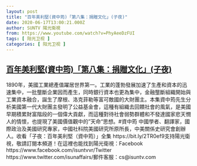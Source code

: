 ```yaml
---
layout: post
title: "百年美利堅(資中筠)「第八集：捐贈文化」(子夜)"
date: 2020-06-17T13:00:21.000Z
author: SUNTV 陽光衛視
from: https://www.youtube.com/watch?v=PhyAeeDzFUI
tags: [ 阳光卫视 ]
categories: [ 阳光卫视 ]
---
```

<!--1592398821000-->
[百年美利堅(資中筠)「第八集：捐贈文化」(子夜)](https://www.youtube.com/watch?v=PhyAeeDzFUI)
------

<div>
1890年，美國工業總產值躍居世界第一。工業的蓬勃發展加速了生產和資本的迅速集中，一批壟斷企業因而產生，同時銀行資本也更為集中，金融壟斷組織開始與工業資本融合，誕生了摩根、洛克菲勒等富可敵國的大財團主。本集資中筠先生分析美國第一代大財團主發明了公益基金會，這種有組織去回饋社會的風氣，是美國早期積累財富階段的一個偉大貢獻，而這種對待社會弱勢群體和不發達國家悲天憫人的情懷，也提現了美國價值觀中的”天命“思想。#資中筠 中國學者、翻譯家，國際政治及美國研究專家，中國社科院美國研究所原所長，中美關係史研究會創辦人。收看「子夜：百年美利堅（資中筠）」全集 https://bit.ly/2TR0ef9支持陽光衛視，敬請訂閱本頻道！在這裡也能找到陽光衛視：Facebook  https://www.facebook.com/isuntvvr/Twitter  https://www.twitter.com/isunaffairs/郵件客服：cs@isuntv.com
</div>
